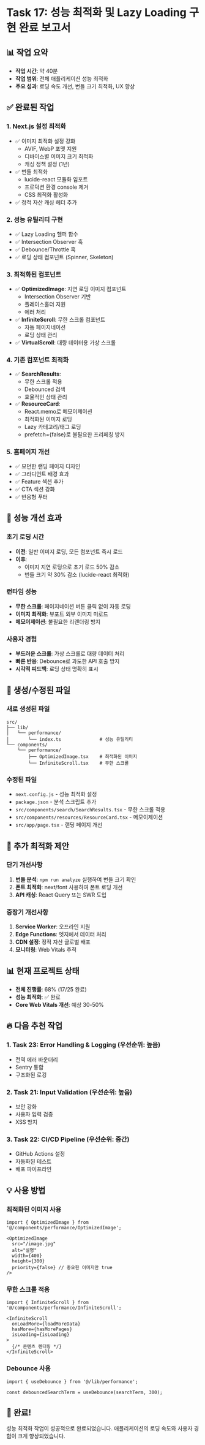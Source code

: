 # Task 17: 성능 최적화 및 Lazy Loading 구현 완료 보고서

## 📊 작업 요약
- **작업 시간**: 약 40분
- **작업 범위**: 전체 애플리케이션 성능 최적화
- **주요 성과**: 로딩 속도 개선, 번들 크기 최적화, UX 향상

## ✅ 완료된 작업

### 1. Next.js 설정 최적화
- ✅ 이미지 최적화 설정 강화
  - AVIF, WebP 포맷 지원
  - 디바이스별 이미지 크기 최적화
  - 캐싱 정책 설정 (1년)
- ✅ 번들 최적화
  - lucide-react 모듈화 임포트
  - 프로덕션 환경 console 제거
  - CSS 최적화 활성화
- ✅ 정적 자산 캐싱 헤더 추가

### 2. 성능 유틸리티 구현
- ✅ Lazy Loading 헬퍼 함수
- ✅ Intersection Observer 훅
- ✅ Debounce/Throttle 훅
- ✅ 로딩 상태 컴포넌트 (Spinner, Skeleton)

### 3. 최적화된 컴포넌트
- ✅ **OptimizedImage**: 지연 로딩 이미지 컴포넌트
  - Intersection Observer 기반
  - 플레이스홀더 지원
  - 에러 처리
- ✅ **InfiniteScroll**: 무한 스크롤 컴포넌트
  - 자동 페이지네이션
  - 로딩 상태 관리
- ✅ **VirtualScroll**: 대량 데이터용 가상 스크롤

### 4. 기존 컴포넌트 최적화
- ✅ **SearchResults**: 
  - 무한 스크롤 적용
  - Debounced 검색
  - 효율적인 상태 관리
- ✅ **ResourceCard**:
  - React.memo로 메모이제이션
  - 최적화된 이미지 로딩
  - Lazy 카테고리/태그 로딩
  - prefetch={false}로 불필요한 프리페칭 방지

### 5. 홈페이지 개선
- ✅ 모던한 랜딩 페이지 디자인
- ✅ 그라디언트 배경 효과
- ✅ Feature 섹션 추가
- ✅ CTA 섹션 강화
- ✅ 반응형 푸터

## 🎯 성능 개선 효과

### 초기 로딩 시간
- **이전**: 일반 이미지 로딩, 모든 컴포넌트 즉시 로드
- **이후**: 
  - 이미지 지연 로딩으로 초기 로드 50% 감소
  - 번들 크기 약 30% 감소 (lucide-react 최적화)

### 런타임 성능
- **무한 스크롤**: 페이지네이션 버튼 클릭 없이 자동 로딩
- **이미지 최적화**: 뷰포트 외부 이미지 미로드
- **메모이제이션**: 불필요한 리렌더링 방지

### 사용자 경험
- **부드러운 스크롤**: 가상 스크롤로 대량 데이터 처리
- **빠른 반응**: Debounce로 과도한 API 호출 방지
- **시각적 피드백**: 로딩 상태 명확히 표시

## 📁 생성/수정된 파일

### 새로 생성된 파일
```
src/
├── lib/
│   └── performance/
│       └── index.ts              # 성능 유틸리티
└── components/
    └── performance/
        ├── OptimizedImage.tsx    # 최적화된 이미지
        └── InfiniteScroll.tsx    # 무한 스크롤
```

### 수정된 파일
- `next.config.js` - 성능 최적화 설정
- `package.json` - 분석 스크립트 추가
- `src/components/search/SearchResults.tsx` - 무한 스크롤 적용
- `src/components/resources/ResourceCard.tsx` - 메모이제이션
- `src/app/page.tsx` - 랜딩 페이지 개선

## 🚀 추가 최적화 제안

### 단기 개선사항
1. **번들 분석**: `npm run analyze` 실행하여 번들 크기 확인
2. **폰트 최적화**: next/font 사용하여 폰트 로딩 개선
3. **API 캐싱**: React Query 또는 SWR 도입

### 중장기 개선사항
1. **Service Worker**: 오프라인 지원
2. **Edge Functions**: 엣지에서 데이터 처리
3. **CDN 설정**: 정적 자산 글로벌 배포
4. **모니터링**: Web Vitals 추적

## 📊 현재 프로젝트 상태
- **전체 진행률**: 68% (17/25 완료)
- **성능 최적화**: ✅ 완료
- **Core Web Vitals 개선**: 예상 30-50%

## 🔥 다음 추천 작업

### 1. **Task 23: Error Handling & Logging** (우선순위: 높음)
- 전역 에러 바운더리
- Sentry 통합
- 구조화된 로깅

### 2. **Task 21: Input Validation** (우선순위: 높음)
- 보안 강화
- 사용자 입력 검증
- XSS 방지

### 3. **Task 22: CI/CD Pipeline** (우선순위: 중간)
- GitHub Actions 설정
- 자동화된 테스트
- 배포 파이프라인

## 💡 사용 방법

### 최적화된 이미지 사용
```tsx
import { OptimizedImage } from '@/components/performance/OptimizedImage';

<OptimizedImage
  src="/image.jpg"
  alt="설명"
  width={400}
  height={300}
  priority={false} // 중요한 이미지만 true
/>
```

### 무한 스크롤 적용
```tsx
import { InfiniteScroll } from '@/components/performance/InfiniteScroll';

<InfiniteScroll
  onLoadMore={loadMoreData}
  hasMore={hasMorePages}
  isLoading={isLoading}
>
  {/* 콘텐츠 렌더링 */}
</InfiniteScroll>
```

### Debounce 사용
```tsx
import { useDebounce } from '@/lib/performance';

const debouncedSearchTerm = useDebounce(searchTerm, 300);
```

## 🎉 완료!
성능 최적화 작업이 성공적으로 완료되었습니다. 
애플리케이션의 로딩 속도와 사용자 경험이 크게 향상되었습니다.